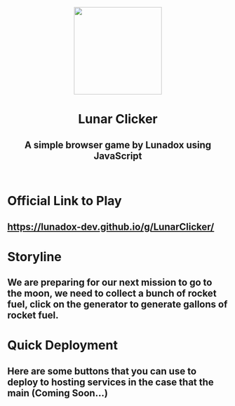 <p align="center"><img src="https://i.imgur.com/gAAcn4M.png" height="200">
</p>

<h1 align="center">Lunar Clicker</h1>
<h2 align="center">A simple browser game by Lunadox using JavaScript</h2><br>

# Official Link to Play
## https://lunadox-dev.github.io/g/LunarClicker/

# Storyline
## We are preparing for our next mission to go to the moon, we need to collect a bunch of rocket fuel, click on the generator to generate gallons of rocket fuel.

# Quick Deployment
## Here are some buttons that you can use to deploy to hosting services in the case that the main (Coming Soon...)
